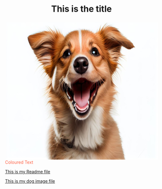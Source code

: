 <h1> <p align="center">This is the title </h1>
<img align="right" src ="smiling-dog.jpg" style width="500" height="450"> </img>
<p style="color:Tomato;"> Coloured Text </p>

<a href="readme.md"> This is my Readme file </a>

<a href="smiling-dog.jpg"> This is my dog image file </a>
